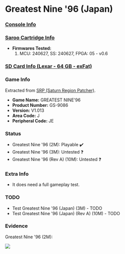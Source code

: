 # Greatest Nine '96 (Japan)

### [Console Info](../../../../Info/Consoles/VA13/README.md)

### [Saroo Cartridge Info](../../../../Info/Cartridges/RetroGameParadiseStore/1.32F/README.md)

- <b>Firmwares Tested:</b>
  1. MCU: 240627, SS: 240627, FPGA: 05 - v0.6

### [SD Card Info (Lexar - 64 GB - exFat)](../../../../Info/SdCards/Lexar/64GB/exfat/README.md)

### Game Info

Extracted from [SRP (Saturn Region Patcher)](https://segaxtreme.net/resources/saturn-region-patcher.81/download).

- <b>Game Name:</b> GREATEST NINE'96
- <b>Product Number:</b> GS-9086
- <b>Version:</b> V1.013
- <b>Area Code:</b> J
- <b>Peripheral Code:</b> JE

### Status

- Greatest Nine '96 (2M): Playable :heavy_check_mark:
- Greatest Nine '96 (3M): Untested :question:
- Greatest Nine '96 (Rev A) (10M): Untested :question:

### Extra Info

- It does need a full gameplay test.

### TODO

- Test Greatest Nine '96 (Japan) (3M) - TODO
- Test Greatest Nine '96 (Japan) (Rev A) (10M) - TODO

### Evidence

Greatest Nine '96 (2M):

[![](https://img.youtube.com/vi/955Ok6vJGF0/0.jpg)](https://www.youtube.com/watch?v=955Ok6vJGF0)
